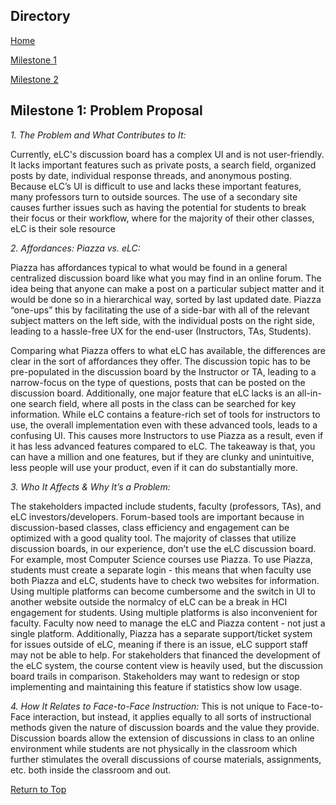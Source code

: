 ## Directory
[Home](index.md)

[Milestone 1](milestone1.md)

[Milestone 2](ms2.md)

## Milestone 1: Problem Proposal                                                        

*1. The Problem and What Contributes to It:*

Currently, eLC's discussion board has a complex UI and is not user-friendly. It lacks important features such as private posts, a search field, organized posts by date, individual response threads, and anonymous posting. Because eLC’s UI is difficult to use and lacks these important features, many professors turn to outside sources. The use of a secondary site causes further issues such as having the potential for students to break their focus or their workflow, where for the majority of their other classes, eLC is their sole resource

*2. Affordances: Piazza vs. eLC:*

Piazza has affordances typical to what would be found in a general centralized discussion board like what you may find in an online forum. The idea being that anyone can make a post on a particular subject matter and it would be done so in a hierarchical way, sorted by last updated date. Piazza “one-ups” this by facilitating the use of a side-bar with all of the relevant subject matters on the left side, with the individual posts on the right side, leading to a hassle-free UX for the end-user (Instructors, TAs, Students). 

Comparing what Piazza offers to what eLC has available, the differences are clear in the sort of affordances they offer. The discussion topic has to be pre-populated in the discussion board by the Instructor or TA, leading to a narrow-focus on the type of questions, posts that can be posted on the discussion board. Additionally, one major feature that eLC lacks is an all-in-one search field, where all posts in the class can be searched for key information. While eLC contains a feature-rich set of tools for instructors to use, the overall implementation even with these advanced tools, leads to a confusing UI. This causes more Instructors to use Piazza as a result, even if it has less advanced features compared to eLC. The takeaway is that, you can have a million and one features, but if they are clunky and unintuitive, less people will use your product, even if it can do substantially more. 

*3. Who It Affects & Why It’s a Problem:*

The stakeholders impacted include students, faculty (professors, TAs), and eLC investors/developers. Forum-based tools are important because in discussion-based classes, class efficiency and engagement can be optimized with a good quality tool. The majority of classes that utilize discussion boards, in our experience, don’t use the eLC discussion board. For example, most Computer Science courses use Piazza. To use Piazza, students must create a separate login - this means that when faculty use both Piazza and eLC, students have to check two websites for information. Using multiple platforms can become cumbersome and the switch in UI to another website outside the normalcy of eLC can be a break in HCI engagement for students. Using multiple platforms is also inconvenient for faculty. Faculty now need to manage the eLC and Piazza content - not just a single platform. Additionally, Piazza has a separate support/ticket system for issues outside of eLC, meaning if there is an issue, eLC support staff may not be able to help. For stakeholders that financed the development of the eLC system, the course content view is heavily used, but the discussion board trails in comparison. Stakeholders may want to redesign or stop implementing and maintaining this feature if statistics show low usage. 

*4. How It Relates to Face-to-Face Instruction:*
This is not unique to Face-to-Face interaction, but instead, it applies equally to all sorts of instructional methods given the nature of discussion boards and the value they provide. Discussion boards allow the extension of discussions in class to an online environment while students are not physically in the classroom which further stimulates the overall discussions of course materials, assignments, etc. both inside the classroom and out. 

[Return to Top](#directory)
